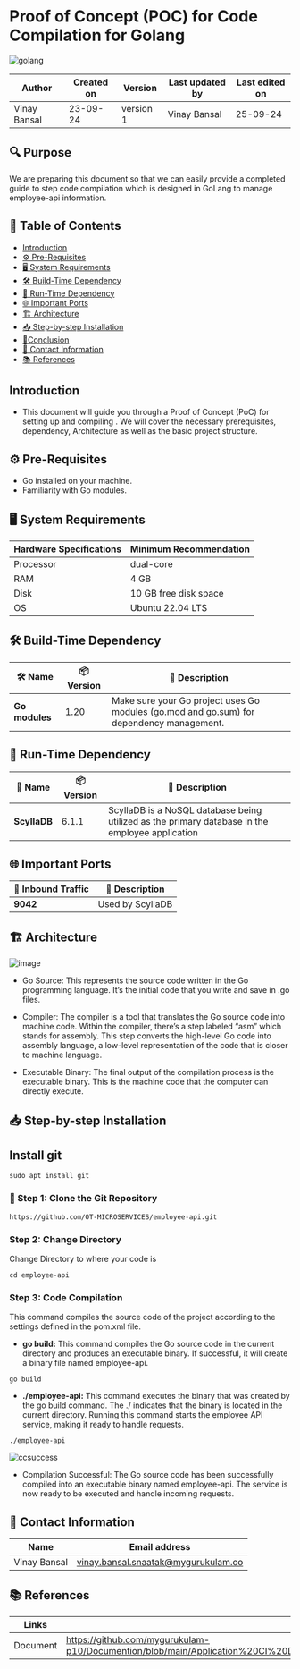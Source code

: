 #  Proof of Concept (POC) for Code Compilation for Golang
![golang](https://github.com/user-attachments/assets/e431582b-cce1-48e9-9e95-ad8a47625b4d)

  | Author        | Created on | Version | Last updated by | Last edited on |
  |-------------|---------|-------------|-------------|---------|
  | Vinay Bansal | 23-09-24 | version 1 | Vinay Bansal | 25-09-24 |

## 🔍 Purpose
We are preparing this document so that we can easily provide a completed guide to step code compilation which is designed in GoLang to manage employee-api information.

  
## 📑 Table of Contents
- [Introduction](#introduction)
- [⚙️ Pre-Requisites](#-pre-requisites)
- [🖥️ System Requirements](#-system-requirements)
- [🛠️ Build-Time Dependency](#-build-time-dependency)
- [🚀 Run-Time Dependency](#-run-time-dependency)
- [🌐 Important Ports](#-important-ports)
- [🏗️ Architecture](#-architecture)
- [📥 Step-by-step Installation](#-step-by-step-installation)
- [📝Conclusion](#conclusion)
- [📧 Contact Information ](#-contact-information )
- [📚 References](#-references )


## Introduction 
* This document will guide you through a Proof of Concept (PoC) for setting up and compiling . We will cover the necessary prerequisites, dependency, Architecture as well as the basic project structure.

## ⚙ Pre-Requisites

- Go installed on your machine.
- Familiarity with Go modules.

## 🖥 System Requirements
| Hardware Specifications | Minimum Recommendation  |
|--------------------------|------------------------|
| Processor                | dual-core              |
| RAM                      | 4 GB                    |
| Disk                     |10 GB free disk space                  |
| OS                       | Ubuntu 22.04 LTS         |


## 🛠 Build-Time Dependency

| 🛠️ Name | 📦 Version | 📄 Description |
|---------|------------|----------------|
| **Go modules** | 1.20      | Make sure your Go project uses Go modules (go.mod and go.sum) for dependency management. |


## 🚀 Run-Time Dependency

| 🚀 Name | 📦 Version | 📄 Description          |
|---------|------------|--------------------------|
| **ScyllaDB** |  6.1.1  | ScyllaDB is a NoSQL database being utilized as the primary database in the employee application |

## 🌐 Important Ports

| 🔌 Inbound Traffic | 📄 Description           |
|--------------------|--------------------------|
| **9042**           | Used by ScyllaDB |


## 🏗 Architecture
![image](https://github.com/user-attachments/assets/cefdb377-0f61-4c43-afdc-596a4a9f1b55)
- Go Source: This represents the source code written in the Go programming language. It’s the initial code that you write and save in .go files.
  
- Compiler: The compiler is a tool that translates the Go source code into machine code. Within the compiler, there’s a step labeled “asm” which stands for assembly. This step converts the high-level Go code into assembly language, a low-level representation of the code that is closer to machine language.
  
- Executable Binary: The final output of the compilation process is the executable binary. This is the machine code that the computer can directly execute. 
## 📥 Step-by-step Installation

## Install git
```
sudo apt install git
```
### 📂 Step 1: Clone the Git Repository
```
https://github.com/OT-MICROSERVICES/employee-api.git
```

### Step 2: Change Directory
Change Directory to where your code is
```
cd employee-api
```

### Step 3: Code Compilation
This command compiles the source code of the project according to the settings defined in the pom.xml file.
- **go build:** This command compiles the Go source code in the current directory and produces an executable binary.
If successful, it will create a binary file named employee-api.
```
go build
```
- **./employee-api:** This command executes the binary that was created by the go build command.
The ./ indicates that the binary is located in the current directory.
Running this command starts the employee API service, making it ready to handle requests.

```
./employee-api
```
![ccsuccess](https://github.com/user-attachments/assets/3089ecee-144a-4fc4-a54d-fec1eff6539f)

- Compilation Successful: The Go source code has been successfully compiled into an executable binary named employee-api. The service is now ready to be executed and handle incoming requests. 


##  📧 Contact Information
| Name | Email address|
|------|---------------------|
| Vinay Bansal | vinay.bansal.snaatak@mygurukulam.co |

## 📚 References
| Links | Descriptions|
|------|---------------------|
| Document|https://github.com/mygurukulam-p10/Documention/blob/main/Application%20CI%20Design/GoLang%20CI%20Checks/Code%20compilation%20Doc/readme.md|

